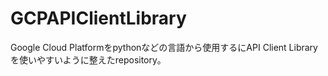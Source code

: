 # GCPAPIClientLibrary
Google Cloud Platformをpythonなどの言語から使用するにAPI Client Libraryを使いやすいように整えたrepository。
